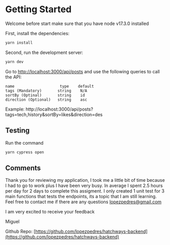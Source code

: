 # Getting Started

Welcome before start make sure that you have node v17.3.0 installed

First, install the dependencies:

```bash 
yarn install
```

Second, run the development server:

```bash
yarn dev
```

Go to [http://localhost:3000/api/posts](http://localhost:3000/api/post) and use the following queries to call the API:

    name                    type    default   
    tags (Mandatory)       string    N/A
    sortBy (Optinal)       string    id
    direction (Optional)   string    asc

Example: http://localhost:3000/api/posts?tags=tech,history&sortBy=likes&direction=des

## Testing

Run the command

```bash
yarn cypress open
```


## Comments

Thank you for reviewing my application, I took me a little bit of time because I had to go to work plus I have been very busy. In average I spent 2.5 hours per day for 2 days to complete this assigment. I only created 1 unit test for 3 main functions that tests the endpoints, its a topic that I am still learning.
Feel free to contact me if there are any questions
lopezpedres@gmail.com 

I am very excited to receive your feedback

Miguel



Github Repo: [https://github.com/lopezpedres/hatchways-backend](https://github.com/lopezpedres/hatchways-backend)


